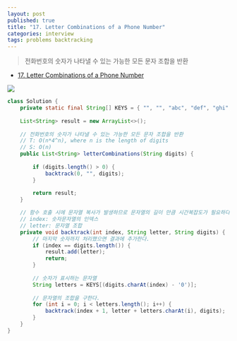 ```yaml
---
layout: post
published: true
title: "17. Letter Combinations of a Phone Number"
categories: interview
tags: problems backtracking
---
```


> 전화번호의 숫자가 나타낼 수 있는 가능한 모든 문자 조합을 반환

- [17. Letter Combinations of a Phone Number](https://leetcode.com/problems/letter-combinations-of-a-phone-number/)

![](https://assets.leetcode.com/uploads/2022/03/15/1200px-telephone-keypad2svg.png)

```java
class Solution {
    private static final String[] KEYS = { "", "", "abc", "def", "ghi", "jkl", "mno", "pqrs", "tuv", "wxyz" };
    
    List<String> result = new ArrayList<>();
    
    // 전화번호의 숫자가 나타낼 수 있는 가능한 모든 문자 조합을 반환 
    // T: O(n*4^n), where n is the length of digits 
    // S: O(n)
    public List<String> letterCombinations(String digits) {
        
        if (digits.length() > 0) {
            backtrack(0, "", digits);
        }
        
        return result;
    }

    // 함수 호출 시에 문자열 복사가 발생하므로 문자열의 길이 만큼 시간복잡도가 필요하다.
    // index: 숫자문자열의 인덱스
    // letter: 문자열 조합
    private void backtrack(int index, String letter, String digits) {
        // 마지막 숫자까지 처리했으면 결과에 추가한다.
        if (index == digits.length()) {
            result.add(letter);
            return;
        }
        
        // 숫자가 표시하는 문자열
        String letters = KEYS[(digits.charAt(index) - '0')];
        
        // 문자열의 조합을 구한다.
        for (int i = 0; i < letters.length(); i++) {
            backtrack(index + 1, letter + letters.charAt(i), digits);
        }
    }
}
```